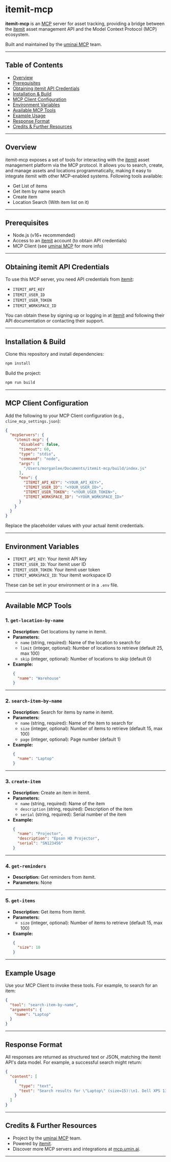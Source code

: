 # itemit-mcp

**itemit-mcp** is an [MCP](https://mcp.umin.ai) server for asset tracking, providing a bridge between the [itemit](https://itemit.com) asset management API and the Model Context Protocol (MCP) ecosystem.

Built and maintained by the [uminai MCP](https://mcp.umin.ai) team.

---

## Table of Contents

- [Overview](#overview)
- [Prerequisites](#prerequisites)
- [Obtaining itemit API Credentials](#obtaining-itemit-api-credentials)
- [Installation & Build](#installation--build)
- [MCP Client Configuration](#mcp-client-configuration)
- [Environment Variables](#environment-variables)
- [Available MCP Tools](#available-mcp-tools)
- [Example Usage](#example-usage)
- [Response Format](#response-format)
- [Credits & Further Resources](#credits--further-resources)

---

## Overview

itemit-mcp exposes a set of tools for interacting with the [itemit](https://itemit.com) asset management platform via the MCP protocol. It allows you to search, create, and manage assets and locations programmatically, making it easy to integrate itemit with other MCP-enabled systems. Following tools available:
- Get List of items
- Get item by name search
- Create item
- Location Search (With item list on it)

---

## Prerequisites

- Node.js (v16+ recommended)
- Access to an [itemit](https://itemit.com) account (to obtain API credentials)
- MCP Client (see [uminai MCP](https://mcp.umin.ai) for more info)

---

## Obtaining itemit API Credentials

To use this MCP server, you need API credentials from [itemit](https://itemit.com):

- `ITEMIT_API_KEY`
- `ITEMIT_USER_ID`
- `ITEMIT_USER_TOKEN`
- `ITEMIT_WORKSPACE_ID`

You can obtain these by signing up or logging in at [itemit](https://itemit.com) and following their API documentation or contacting their support.

---

## Installation & Build

Clone this repository and install dependencies:

```sh
npm install
```

Build the project:

```sh
npm run build
```

---

## MCP Client Configuration

Add the following to your MCP Client configuration (e.g., `cline_mcp_settings.json`):

```json
{
  "mcpServers": {
    "itemit-mcp": {
      "disabled": false,
      "timeout": 60,
      "type": "stdio",
      "command": "node",
      "args": [
        "/Users/morganlee/Documents/itemit-mcp/build/index.js"
      ],
      "env": {
        "ITEMIT_API_KEY": "<YOUR_API_KEY>",
        "ITEMIT_USER_ID": "<YOUR_USER_ID>",
        "ITEMIT_USER_TOKEN": "<YOUR_USER_TOKEN>",
        "ITEMIT_WORKSPACE_ID": "<YOUR_WORKSPACE_ID>"
      }
    }
  }
}
```

Replace the placeholder values with your actual itemit credentials.

---

## Environment Variables

- `ITEMIT_API_KEY`: Your itemit API key
- `ITEMIT_USER_ID`: Your itemit user ID
- `ITEMIT_USER_TOKEN`: Your itemit user token
- `ITEMIT_WORKSPACE_ID`: Your itemit workspace ID

These can be set in your environment or in a `.env` file.

---

## Available MCP Tools

### 1. `get-location-by-name`

- **Description:** Get locations by name in itemit.
- **Parameters:**
  - `name` (string, required): Name of the location to search for
  - `limit` (integer, optional): Number of locations to retrieve (default 25, max 100)
  - `skip` (integer, optional): Number of locations to skip (default 0)
- **Example:**
  ```json
  {
    "name": "Warehouse"
  }
  ```

---

### 2. `search-item-by-name`

- **Description:** Search for items by name in itemit.
- **Parameters:**
  - `name` (string, required): Name of the item to search for
  - `size` (integer, optional): Number of items to retrieve (default 15, max 100)
  - `page` (integer, optional): Page number (default 1)
- **Example:**
  ```json
  {
    "name": "Laptop"
  }
  ```

---

### 3. `create-item`

- **Description:** Create an item in itemit.
- **Parameters:**
  - `name` (string, required): Name of the item
  - `description` (string, required): Description of the item
  - `serial` (string, required): Serial number of the item
- **Example:**
  ```json
  {
    "name": "Projector",
    "description": "Epson HD Projector",
    "serial": "SN123456"
  }
  ```

---

### 4. `get-reminders`

- **Description:** Get reminders from itemit.
- **Parameters:** None

---

### 5. `get-items`

- **Description:** Get items from itemit.
- **Parameters:**
  - `size` (integer, optional): Number of items to retrieve (default 15, max 100)
- **Example:**
  ```json
  {
    "size": 10
  }
  ```

---

## Example Usage

Use your MCP Client to invoke these tools. For example, to search for an item:

```json
{
  "tool": "search-item-by-name",
  "arguments": {
    "name": "Laptop"
  }
}
```

---

## Response Format

All responses are returned as structured text or JSON, matching the itemit API's data model. For example, a successful search might return:

```json
{
  "content": [
    {
      "type": "text",
      "text": "Search results for \"Laptop\" (size=15):\n1. Dell XPS 13 (ID: 1234)\n2. MacBook Pro (ID: 5678)\n..."
    }
  ]
}
```

---

## Credits & Further Resources

- Project by the [uminai MCP](https://mcp.umin.ai) team.
- Powered by [itemit](https://itemit.com).
- Discover more MCP servers and integrations at [mcp.umin.ai](https://mcp.umin.ai).

---
